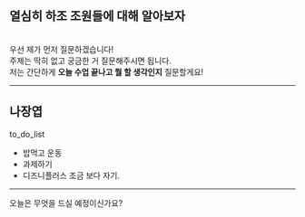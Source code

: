 ## 열심히 하조 조원들에 대해 알아보자
<br> 우선 제가 먼저 질문하겠습니다!
<br> 주제는 딱히 없고 궁금한 거 질문해주시면 됩니다.
<br> 저는 간단하게 **오늘 수업 끝나고 뭘 할 생각인지** 질문할게요!

---
## 나장엽
to_do_list<br>
* 밥먹고 운동
* 과제하기
* 디즈니플러스 조금 보다 자기.

---
오늘은 무엇을 드실 예정이신가요?
